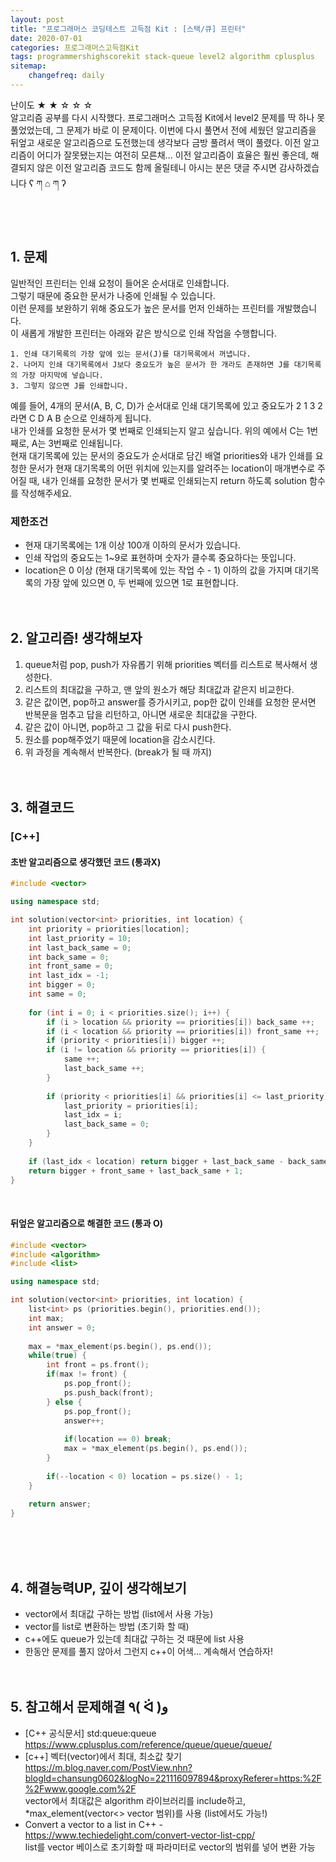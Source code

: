 ```yaml
---
layout: post
title: "프로그래머스 코딩테스트 고득점 Kit : [스택/큐] 프린터"
date: 2020-07-01
categories: 프로그래머스고득점Kit
tags: programmershighscorekit stack-queue level2 algorithm cplusplus
sitemap:
    changefreq: daily
---
```


난이도 ★ ★ ☆ ☆ ☆  
알고리즘 공부를 다시 시작했다. 프로그래머스 고득점 Kit에서 level2 문제를 딱 하나 못 풀었었는데, 그 문제가 바로 이 문제이다. 이번에 다시 풀면서 전에 세웠던 알고리즘을 뒤엎고 새로운 알고리즘으로 도전했는데 생각보다 금방 풀려서 맥이 풀렸다. 이전 알고리즘이 어디가 잘못됐는지는 여전히 모른채... 이전 알고리즘이 효율은 훨씬 좋은데, 해결되지 않은 이전 알고리즘 코드도 함께 올릴테니 아시는 분은 댓글 주시면 감사하겠습니다 ʕ ཀ ⌂ ཀ ʔ  
<br/>

<br/>

## 1. 문제
일반적인 프린터는 인쇄 요청이 들어온 순서대로 인쇄합니다.  
그렇기 때문에 중요한 문서가 나중에 인쇄될 수 있습니다.  
이런 문제를 보완하기 위해 중요도가 높은 문서를 먼저 인쇄하는 프린터를 개발했습니다.  
이 새롭게 개발한 프린터는 아래와 같은 방식으로 인쇄 작업을 수행합니다.  
```
1. 인쇄 대기목록의 가장 앞에 있는 문서(J)를 대기목록에서 꺼냅니다.
2. 나머지 인쇄 대기목록에서 J보다 중요도가 높은 문서가 한 개라도 존재하면 J를 대기목록의 가장 마지막에 넣습니다.
3. 그렇지 않으면 J를 인쇄합니다.
```

예를 들어, 4개의 문서(A, B, C, D)가 순서대로 인쇄 대기목록에 있고 중요도가 2 1 3 2 라면 C D A B 순으로 인쇄하게 됩니다.  
내가 인쇄를 요청한 문서가 몇 번째로 인쇄되는지 알고 싶습니다. 위의 예에서 C는 1번째로, A는 3번째로 인쇄됩니다.  
현재 대기목록에 있는 문서의 중요도가 순서대로 담긴 배열 priorities와 내가 인쇄를 요청한 문서가 현재 대기목록의 어떤 위치에 있는지를 알려주는 location이 매개변수로 주어질 때, 내가 인쇄를 요청한 문서가 몇 번째로 인쇄되는지 return 하도록 solution 함수를 작성해주세요.  

### 제한조건
- 현재 대기목록에는 1개 이상 100개 이하의 문서가 있습니다.
- 인쇄 작업의 중요도는 1~9로 표현하며 숫자가 클수록 중요하다는 뜻입니다.
- location은 0 이상 (현재 대기목록에 있는 작업 수 - 1) 이하의 값을 가지며 대기목록의 가장 앞에 있으면 0, 두 번째에 있으면 1로 표현합니다.
<br/><br/><br/>

## 2. 알고리즘! 생각해보자
1. queue처럼 pop, push가 자유롭기 위해 priorities 벡터를 리스트로 복사해서 생성한다.  
2. 리스트의 최대값을 구하고, 맨 앞의 원소가 해당 최대값과 같은지 비교한다.  
3. 같은 값이면, pop하고 answer를 증가시키고, pop한 값이 인쇄를 요청한 문서면 반복문을 멈추고 답을 리턴하고, 아니면 새로운 최대값을 구한다.  
4. 같은 값이 아니면, pop하고 그 값을 뒤로 다시 push한다.  
5. 원소를 pop해주었기 때문에 location을 감소시킨다.  
6. 위 과정을 계속해서 반복한다. (break가 될 때 까지)  
<br/><br/>

## 3. 해결코드
### [C++]
#### 초반 알고리즘으로 생각했던 코드 (통과X)
```c++
#include <vector>

using namespace std;

int solution(vector<int> priorities, int location) {
    int priority = priorities[location];
    int last_priority = 10;
    int last_back_same = 0;
    int back_same = 0;
    int front_same = 0;
    int last_idx = -1;
    int bigger = 0;
    int same = 0;
    
    for (int i = 0; i < priorities.size(); i++) {
        if (i > location && priority == priorities[i]) back_same ++;
        if (i < location && priority == priorities[i]) front_same ++;
        if (priority < priorities[i]) bigger ++;
        if (i != location && priority == priorities[i]) {
            same ++;
            last_back_same ++;
        }
        
        if (priority < priorities[i] && priorities[i] <= last_priority) {
            last_priority = priorities[i];
            last_idx = i;
            last_back_same = 0;
        }
    }
    
    if (last_idx < location) return bigger + last_back_same - back_same + 1;
    return bigger + front_same + last_back_same + 1;
}
```
<br/>

#### 뒤엎은 알고리즘으로 해결한 코드 (통과 O)
```c++
#include <vector>
#include <algorithm>
#include <list>

using namespace std;

int solution(vector<int> priorities, int location) {
    list<int> ps (priorities.begin(), priorities.end());
    int max;
    int answer = 0;
    
    max = *max_element(ps.begin(), ps.end());
    while(true) {
        int front = ps.front();
        if(max != front) {
            ps.pop_front();
            ps.push_back(front);
        } else {
            ps.pop_front();
            answer++;
            
            if(location == 0) break;
            max = *max_element(ps.begin(), ps.end());
        }
        
        if(--location < 0) location = ps.size() - 1;
    }
    
    return answer;
}
```
<br/><br/><br/>

## 4. 해결능력UP, 깊이 생각해보기
- vector에서 최대값 구하는 방법 (list에서 사용 가능)
- vector를 list로 변환하는 방법 (초기화 할 때)
- c++에도 queue가 있는데 최대값 구하는 것 때문에 list 사용
- 한동안 문제를 풀지 않아서 그런지 c++이 어색... 계속해서 연습하자!
<br/><br/><br/>

## 5. 참고해서 문제해결 ٩( ᐛ )و
- [C++ 공식문서] std:queue:queue <https://www.cplusplus.com/reference/queue/queue/queue/>  
- [c++] 벡터(vector)에서 최대, 최소값 찾기 <https://m.blog.naver.com/PostView.nhn?blogId=chansung0602&logNo=221116097894&proxyReferer=https:%2F%2Fwww.google.com%2F>  
vector에서 최대값은 algorithm 라이브러리를 include하고, *max_element(vector<> vector 범위)를 사용 (list에서도 가능!)
- Convert a vector to a list in C++ - <https://www.techiedelight.com/convert-vector-list-cpp/>  
list를 vector 베이스로 초기화할 때 파라미터로 vector의 범위를 넣어 변환 가능
<br/><br/><br/>